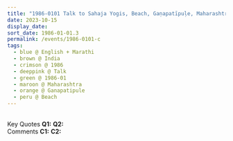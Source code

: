 ```yaml
---
title: "1986-0101 Talk to Sahaja Yogis, Beach, Gaṇapatīpuḷe, Maharashtra, India"
date: 2023-10-15
display_date: 
sort_date: 1986-01-01.3
permalink: /events/1986-0101-c
tags:
  - blue @ English + Marathi
  - brown @ India
  - crimson @ 1986
  - deeppink @ Talk
  - green @ 1986-01
  - maroon @ Maharashtra
  - orange @ Ganapatipule
  - peru @ Beach
---
```


<br>

<wave-list>
  <list-title color="DarkSeaGreen" width="55">Key Quotes</list-title>
  <list-item color="BlanchedAlmond" width="280"><b>Q1:</b> <i></i></list-item>
  <list-item color="Lavender" width="280"><b>Q2:</b> <i></i></list-item>
</wave-list>

<br>

<wave-list>
  <list-title color="DarkSeaGreen" width="55">Comments</list-title>
  <list-item color="BlanchedAlmond" width="280"><b>C1:</b> <i></i></list-item>
  <list-item color="Lavender" width="280"><b>C2:</b> <i></i></list-item>
</wave-list>